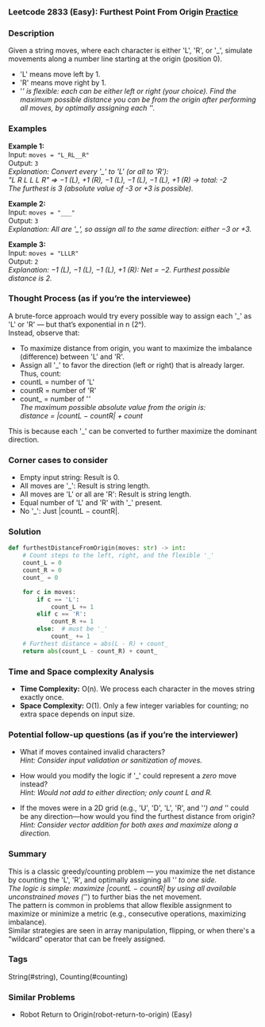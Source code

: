 ### Leetcode 2833 (Easy): Furthest Point From Origin [Practice](https://leetcode.com/problems/furthest-point-from-origin)

### Description  
Given a string moves, where each character is either 'L', 'R', or '_', simulate movements along a number line starting at the origin (position 0).  
- 'L' means move left by 1.
- 'R' means move right by 1.
- '_' is flexible: each can be either left or right (your choice).
Find the maximum possible distance you can be from the origin after performing all moves, by optimally assigning each '_'.

### Examples  

**Example 1:**  
Input: `moves = "L_RL__R"`  
Output: `3`  
*Explanation: Convert every '_' to 'L' (or all to 'R'):  
"L R L L L R" ⇒ −1 (L), +1 (R), −1 (L), −1 (L), −1 (L), +1 (R) → total: -2  
The furthest is 3 (absolute value of -3 or +3 is possible).*

**Example 2:**  
Input: `moves = "___"`  
Output: `3`  
*Explanation: All are '_', so assign all to the same direction: either −3 or +3.*

**Example 3:**  
Input: `moves = "LLLR"`  
Output: `2`  
*Explanation: −1 (L), −1 (L), −1 (L), +1 (R): Net = −2. Furthest possible distance is 2.*

### Thought Process (as if you’re the interviewee)  
A brute-force approach would try every possible way to assign each '_' as 'L' or 'R' — but that’s exponential in n (2ⁿ).  
Instead, observe that:
- To maximize distance from origin, you want to maximize the imbalance (difference) between 'L' and 'R'.
- Assign all '_' to favor the direction (left or right) that is already larger.  
Thus, count:
- countL = number of 'L'
- countR = number of 'R'
- count_ = number of '_'  
The maximum possible absolute value from the origin is:  
distance = |countL − countR| + count_

This is because each '_' can be converted to further maximize the dominant direction.

### Corner cases to consider  
- Empty input string: Result is 0.
- All moves are '_': Result is string length.
- All moves are 'L' or all are 'R': Result is string length.
- Equal number of 'L' and 'R' with '_' present.
- No '_': Just |countL − countR|.

### Solution

```python
def furthestDistanceFromOrigin(moves: str) -> int:
    # Count steps to the left, right, and the flexible '_'
    count_L = 0
    count_R = 0
    count_ = 0

    for c in moves:
        if c == 'L':
            count_L += 1
        elif c == 'R':
            count_R += 1
        else:  # must be '_'
            count_ += 1
    # Furthest distance = abs(L - R) + count_
    return abs(count_L - count_R) + count_
```

### Time and Space complexity Analysis  

- **Time Complexity:** O(n). We process each character in the moves string exactly once.
- **Space Complexity:** O(1). Only a few integer variables for counting; no extra space depends on input size.

### Potential follow-up questions (as if you’re the interviewer)  

- What if moves contained invalid characters?  
  *Hint: Consider input validation or sanitization of moves.*

- How would you modify the logic if '_' could represent a *zero* move instead?  
  *Hint: Would not add to either direction; only count L and R.*

- If the moves were in a 2D grid (e.g., 'U', 'D', 'L', 'R', and '_') and '_' could be any direction—how would you find the furthest distance from origin?  
  *Hint: Consider vector addition for both axes and maximize along a direction.*

### Summary
This is a classic greedy/counting problem — you maximize the net distance by counting the 'L', 'R', and optimally assigning all '_' to one side.  
The logic is simple: maximize |countL − countR| by using all available unconstrained moves ('_') to further bias the net movement.  
The pattern is common in problems that allow flexible assignment to maximize or minimize a metric (e.g., consecutive operations, maximizing imbalance).  
Similar strategies are seen in array manipulation, flipping, or when there's a “wildcard” operator that can be freely assigned.

### Tags
String(#string), Counting(#counting)

### Similar Problems
- Robot Return to Origin(robot-return-to-origin) (Easy)